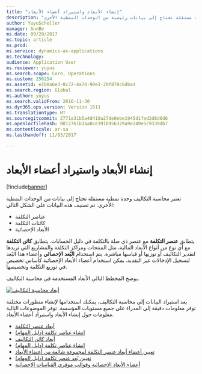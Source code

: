 ```yaml
---
title: "إنشاء الأبعاد واستيراد أعضاء الأبعاد"
description: "تعتبر محاسبة التكاليف وحدة نمطية مستقلة تحتاج إلى بيانات رئيسية من الوحدات النمطية الأخرى."
author: YuyuScheller
manager: AnnBe
ms.date: 09/20/2017
ms.topic: article
ms.prod: 
ms.service: dynamics-ax-applications
ms.technology: 
audience: Application User
ms.reviewer: yuyus
ms.search.scope: Core, Operations
ms.custom: 256254
ms.assetid: e1b0a6e3-0c72-4a7d-90e1-20f870c6dbad
ms.search.region: Global
ms.author: yuyus
ms.search.validFrom: 2016-11-30
ms.dyn365.ops.version: Version 1611
ms.translationtype: HT
ms.sourcegitcommit: 2771a31b5a4d418a27de0ebe1945d1fed2d8d6d6
ms.openlocfilehash: 0012761b3aa8ce391b956329a9e249e5c9339db7
ms.contentlocale: ar-sa
ms.lasthandoff: 11/03/2017

---
```


# <a name="create-dimensions-and-import-dimension-members"></a>إنشاء الأبعاد واستيراد أعضاء الأبعاد

[!include[banner](../includes/banner.md)]

تعتبر محاسبة التكاليف وحدة نمطية مستقلة تحتاج إلى بيانات من الوحدات النمطية الأخرى. تم تصنيف هذه البيانات على الشكل التالي:

-  عناصر التكلفة
-  كائنات التكلفة
-  الأبعاد الإحصائية

يتطابق **عنصر التكلفة** مع عنصر ذي صلة بالتكلفة في دليل الحسابات. يتطابق **كائن التكلفة** مع أي نوع من أنواع الأبعاد المالية، مثل المنتجات ومراكز التكلفة والمشاريع التي تريدها لتقدير التكاليف أو توزيها أو قياسها مباشرة. يتم استخدام **البُعد الإحصائي** وأعضاء هذا البُعد لتسجيل الإدخالات غير النقدية. يمكن استخدام أعضاء الأبعاد الإحصائية كأساس تخصيص في توزيع التكلفة وتخصيصها. 

يوضح المخطط التالي الأبعاد المستخدمة في محاسبة التكاليف.

[![أبعاد محاسبة التكاليف](./media/cost-eos-dimensions.png)](./media/cost-eos-dimensions.png)

بعد استيراد البيانات إلى محاسبة التكاليف، يمكنك استخدامها لإنشاء منظورات مختلفة توفر معلومات دقيقة إلى المدراء على جميع مستويات المؤسسة. توفر الموضوعات التالية معلومات حول إنشاء الأبعاد واستيراد أعضاء الأبعاد. 

-  [أبعاد عنصر التكلفة](cost-elements.md)
-  [إنشاء عناصر تكلفة (دليل المهام)](./tasks/create-cost-elements.md)
-  [أبعاد كائن التكاليف](cost-objects.md)
-  [إنشاء عناصر تكلفة (دليل المهام)](./tasks/create-cost-objects.md)
-  [تعيين أعضاء أبعاد عنصر التكلفة لمجموعة شائعة من أعضاء الأبعاد](map-cost-elements-dimension-members.md)
-  [تعيين بُعد عنصر تكلفة (دليل المهام)](./tasks/map-cost-element-dimension.md)
-  [أعضاء الأبعاد الإحصائية وقوالب موفري القياسات الإحصائية](statistical-measure-provider-template.md)







